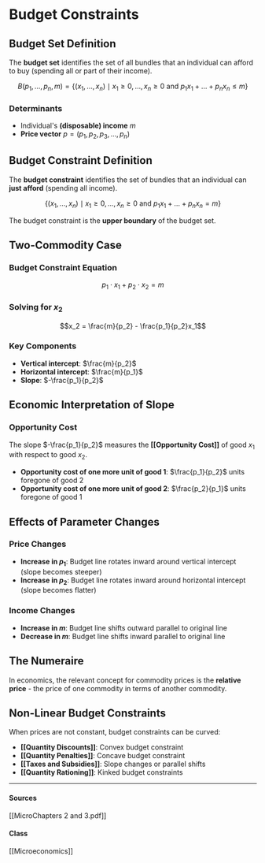 # Budget Constraints

## Budget Set Definition
The **budget set** identifies the set of all bundles that an individual can afford to buy (spending all or part of their income).

$$B(p_1, \ldots, p_n, m) = \{(x_1, \ldots, x_n) \mid x_1 \geq 0, \ldots, x_n \geq 0 \text{ and } p_1x_1 + \ldots + p_nx_n \leq m\}$$

### Determinants
- Individual's **(disposable) income** $m$
- **Price vector** $p = (p_1, p_2, p_3, \ldots, p_n)$

## Budget Constraint Definition
The **budget constraint** identifies the set of bundles that an individual can **just afford** (spending all income).

$$\{(x_1, \ldots, x_n) \mid x_1 \geq 0, \ldots, x_n \geq 0 \text{ and } p_1x_1 + \ldots + p_nx_n = m\}$$

The budget constraint is the **upper boundary** of the budget set.

## Two-Commodity Case

### Budget Constraint Equation
$$p_1 \cdot x_1 + p_2 \cdot x_2 = m$$

### Solving for $x_2$
$$x_2 = \frac{m}{p_2} - \frac{p_1}{p_2}x_1$$

### Key Components
- **Vertical intercept**: $\frac{m}{p_2}$
- **Horizontal intercept**: $\frac{m}{p_1}$
- **Slope**: $-\frac{p_1}{p_2}$

## Economic Interpretation of Slope

### Opportunity Cost
The slope $-\frac{p_1}{p_2}$ measures the **[[Opportunity Cost]]** of good $x_1$ with respect to good $x_2$.

- **Opportunity cost of one more unit of good 1**: $\frac{p_1}{p_2}$ units foregone of good 2
- **Opportunity cost of one more unit of good 2**: $\frac{p_2}{p_1}$ units foregone of good 1

## Effects of Parameter Changes

### Price Changes
- **Increase in $p_1$**: Budget line rotates inward around vertical intercept (slope becomes steeper)
- **Increase in $p_2$**: Budget line rotates inward around horizontal intercept (slope becomes flatter)

### Income Changes
- **Increase in $m$**: Budget line shifts outward parallel to original line
- **Decrease in $m$**: Budget line shifts inward parallel to original line

## The Numeraire
In economics, the relevant concept for commodity prices is the **relative price** - the price of one commodity in terms of another commodity.

## Non-Linear Budget Constraints
When prices are not constant, budget constraints can be curved:
- **[[Quantity Discounts]]**: Convex budget constraint
- **[[Quantity Penalties]]**: Concave budget constraint
- **[[Taxes and Subsidies]]**: Slope changes or parallel shifts
- **[[Quantity Rationing]]**: Kinked budget constraints

---
#### Sources
[[MicroChapters 2 and 3.pdf]]
#### Class
[[Microeconomics]]